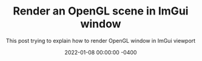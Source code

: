 ---
layout: post
title: "Render an OpenGL scene in ImGui window"
subtitle: "This post trying to explain how to render OpenGL window in ImGui viewport"
date: 2022-01-08 00:00:00 -0400
background: '/img/posts/01.jpg'
---